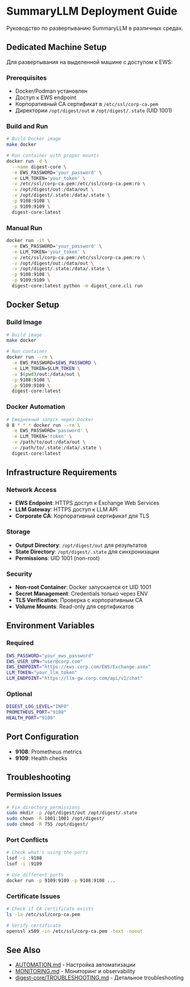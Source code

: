 # SummaryLLM Deployment Guide

Руководство по развертыванию SummaryLLM в различных средах.

## Dedicated Machine Setup

Для развертывания на выделенной машине с доступом к EWS:

### Prerequisites

- Docker/Podman установлен
- Доступ к EWS endpoint
- Корпоративный CA сертификат в `/etc/ssl/corp-ca.pem`
- Директории `/opt/digest/out` и `/opt/digest/.state` (UID 1001)

### Build and Run

```bash
# Build Docker image
make docker

# Run container with proper mounts
docker run -d \
  --name digest-core \
  -e EWS_PASSWORD='your_password' \
  -e LLM_TOKEN='your_token' \
  -v /etc/ssl/corp-ca.pem:/etc/ssl/corp-ca.pem:ro \
  -v /opt/digest/out:/data/out \
  -v /opt/digest/.state:/data/.state \
  -p 9108:9108 \
  -p 9109:9109 \
  digest-core:latest
```

### Manual Run

```bash
docker run -it \
  -e EWS_PASSWORD='your_password' \
  -e LLM_TOKEN='your_token' \
  -v /etc/ssl/corp-ca.pem:/etc/ssl/corp-ca.pem:ro \
  -v /opt/digest/out:/data/out \
  -v /opt/digest/.state:/data/.state \
  -p 9108:9108 \
  -p 9109:9109 \
  digest-core:latest python -m digest_core.cli run
```

## Docker Setup

### Build Image

```bash
# Build image
make docker

# Run container
docker run --rm \
  -e EWS_PASSWORD=$EWS_PASSWORD \
  -e LLM_TOKEN=$LLM_TOKEN \
  -v $(pwd)/out:/data/out \
  -p 9108:9108 \
  -p 9109:9109 \
  digest-core:latest
```

### Docker Automation

```bash
# Ежедневный запуск через Docker
0 8 * * * docker run --rm \
  -e EWS_PASSWORD='password' \
  -e LLM_TOKEN='token' \
  -v /path/to/out:/data/out \
  -v /path/to/.state:/data/.state \
  digest-core:latest
```

## Infrastructure Requirements

### Network Access

- **EWS Endpoint**: HTTPS доступ к Exchange Web Services
- **LLM Gateway**: HTTPS доступ к LLM API
- **Corporate CA**: Корпоративный сертификат для TLS

### Storage

- **Output Directory**: `/opt/digest/out` для результатов
- **State Directory**: `/opt/digest/.state` для синхронизации
- **Permissions**: UID 1001 (non-root)

### Security

- **Non-root Container**: Docker запускается от UID 1001
- **Secret Management**: Credentials только через ENV
- **TLS Verification**: Проверка с корпоративным CA
- **Volume Mounts**: Read-only для сертификатов

## Environment Variables

### Required

```bash
EWS_PASSWORD="your_ews_password"
EWS_USER_UPN="user@corp.com"
EWS_ENDPOINT="https://ews.corp.com/EWS/Exchange.asmx"
LLM_TOKEN="your_llm_token"
LLM_ENDPOINT="https://llm-gw.corp.com/api/v1/chat"
```

### Optional

```bash
DIGEST_LOG_LEVEL="INFO"
PROMETHEUS_PORT="9108"
HEALTH_PORT="9109"
```

## Port Configuration

- **9108**: Prometheus metrics
- **9109**: Health checks

## Troubleshooting

### Permission Issues

```bash
# Fix directory permissions
sudo mkdir -p /opt/digest/out /opt/digest/.state
sudo chown -R 1001:1001 /opt/digest/
sudo chmod -R 755 /opt/digest/
```

### Port Conflicts

```bash
# Check what's using the ports
lsof -i :9108
lsof -i :9109

# Use different ports
docker run -p 9109:9109 -p 9108:9108 ...
```

### Certificate Issues

```bash
# Check if CA certificate exists
ls -la /etc/ssl/corp-ca.pem

# Verify certificate
openssl x509 -in /etc/ssl/corp-ca.pem -text -noout
```

## See Also

- [AUTOMATION.md](AUTOMATION.md) - Настройка автоматизации
- [MONITORING.md](MONITORING.md) - Мониторинг и observability
- [digest-core/TROUBLESHOOTING.md](digest-core/TROUBLESHOOTING.md) - Детальное troubleshooting
